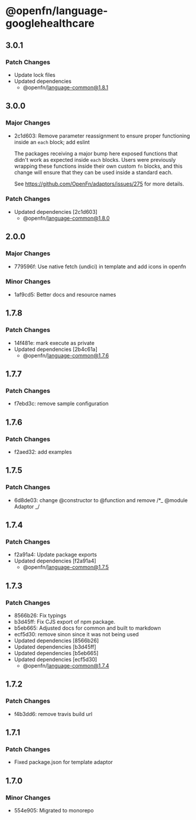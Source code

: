 # @openfn/language-googlehealthcare

## 3.0.1

### Patch Changes

- Update lock files
- Updated dependencies
  - @openfn/language-common@1.8.1

## 3.0.0

### Major Changes

- 2c1d603: Remove parameter reassignment to ensure proper functioning inside an
  `each` block; add eslint

  The packages receiving a major bump here exposed functions that didn't work as
  expected inside `each` blocks. Users were previously wrapping these functions
  inside their own custom `fn` blocks, and this change will ensure that they can
  be used inside a standard each.

  See https://github.com/OpenFn/adaptors/issues/275 for more details.

### Patch Changes

- Updated dependencies [2c1d603]
  - @openfn/language-common@1.8.0

## 2.0.0

### Major Changes

- 779596f: Use native fetch (undici) in template and add icons in openfn

### Minor Changes

- 1af9cd5: Better docs and resource names

## 1.7.8

### Patch Changes

- 14f481e: mark execute as private
- Updated dependencies [2b4c61a]
  - @openfn/language-common@1.7.6

## 1.7.7

### Patch Changes

- f7ebd3c: remove sample configuration

## 1.7.6

### Patch Changes

- f2aed32: add examples

## 1.7.5

### Patch Changes

- 6d8de03: change @constructor to @function and remove /\*_ @module Adaptor _/

## 1.7.4

### Patch Changes

- f2a91a4: Update package exports
- Updated dependencies [f2a91a4]
  - @openfn/language-common@1.7.5

## 1.7.3

### Patch Changes

- 8566b26: Fix typings
- b3d45ff: Fix CJS export of npm package.
- b5eb665: Adjusted docs for common and built to markdown
- ecf5d30: remove sinon since it was not being used
- Updated dependencies [8566b26]
- Updated dependencies [b3d45ff]
- Updated dependencies [b5eb665]
- Updated dependencies [ecf5d30]
  - @openfn/language-common@1.7.4

## 1.7.2

### Patch Changes

- f4b3dd6: remove travis build url

## 1.7.1

### Patch Changes

- Fixed package.json for template adaptor

## 1.7.0

### Minor Changes

- 554e905: Migrated to monorepo

